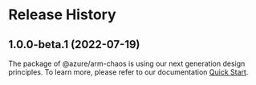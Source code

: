 # Release History
    
## 1.0.0-beta.1 (2022-07-19)

The package of @azure/arm-chaos is using our next generation design principles. To learn more, please refer to our documentation [Quick Start](https://aka.ms/js-track2-quickstart).
